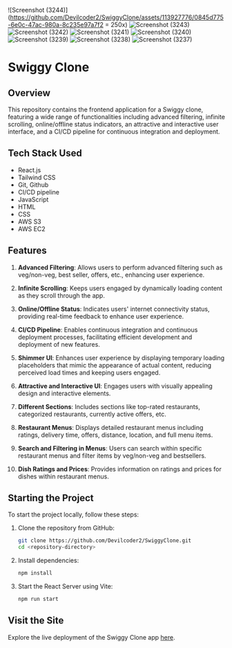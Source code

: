 ![Screenshot (3244)](https://github.com/Devilcoder2/SwiggyClone/assets/113927776/0845d775-6e0c-47ac-980a-8c235e97a7f2 = 250x)
![Screenshot (3243)](https://github.com/Devilcoder2/SwiggyClone/assets/113927776/4fcb21db-ac83-45b6-95ea-79ec873639a0)
![Screenshot (3242)](https://github.com/Devilcoder2/SwiggyClone/assets/113927776/6ce94cd1-70ac-40dc-be03-fa97a1161a52)
![Screenshot (3241)](https://github.com/Devilcoder2/SwiggyClone/assets/113927776/d014ab9a-0b28-4680-9f95-8ccf8a610f2d)
![Screenshot (3240)](https://github.com/Devilcoder2/SwiggyClone/assets/113927776/dc2e233f-a8a6-4e15-a67f-9824374fa95d)
![Screenshot (3239)](https://github.com/Devilcoder2/SwiggyClone/assets/113927776/077b97da-e247-4950-9887-123f03dd9a42)
![Screenshot (3238)](https://github.com/Devilcoder2/SwiggyClone/assets/113927776/b46619e7-c69b-448c-8e7a-461316993fd5)
![Screenshot (3237)](https://github.com/Devilcoder2/SwiggyClone/assets/113927776/3aa9a2b9-fdd1-4af1-8cc5-2d4ba6aae251)

# Swiggy Clone

## Overview
This repository contains the frontend application for a Swiggy clone, featuring a wide range of functionalities including advanced filtering, infinite scrolling, online/offline status indicators, an attractive and interactive user interface, and a CI/CD pipeline for continuous integration and deployment.

## Tech Stack Used
- React.js
- Tailwind CSS
- Git, Github
- CI/CD pipeline
- JavaScript
- HTML
- CSS
- AWS S3
- AWS EC2

## Features
1. **Advanced Filtering**: Allows users to perform advanced filtering such as veg/non-veg, best seller, offers, etc., enhancing user experience.
   
2. **Infinite Scrolling**: Keeps users engaged by dynamically loading content as they scroll through the app.
   
3. **Online/Offline Status**: Indicates users' internet connectivity status, providing real-time feedback to enhance user experience.
   
4. **CI/CD Pipeline**: Enables continuous integration and continuous deployment processes, facilitating efficient development and deployment of new features.

5.  **Shimmer UI**: Enhances user experience by displaying temporary loading placeholders that mimic the appearance of actual content, reducing perceived load times and keeping users engaged.
   
6. **Attractive and Interactive UI**: Engages users with visually appealing design and interactive elements.
   
7. **Different Sections**: Includes sections like top-rated restaurants, categorized restaurants, currently active offers, etc.
   
8. **Restaurant Menus**: Displays detailed restaurant menus including ratings, delivery time, offers, distance, location, and full menu items.
   
9. **Search and Filtering in Menus**: Users can search within specific restaurant menus and filter items by veg/non-veg and bestsellers.
   
10. **Dish Ratings and Prices**: Provides information on ratings and prices for dishes within restaurant menus.

## Starting the Project
To start the project locally, follow these steps:

1. Clone the repository from GitHub:
   ```bash
   git clone https://github.com/Devilcoder2/SwiggyClone.git
   cd <repository-directory>
   ```

2. Install dependencies:
   ```bash
   npm install
   ```

3. Start the React Server using Vite:
   ```bash
   npm run start
   ```

## Visit the Site
Explore the live deployment of the Swiggy Clone app [here](http://react-assets-bucket.s3-website.ap-south-1.amazonaws.com/).



